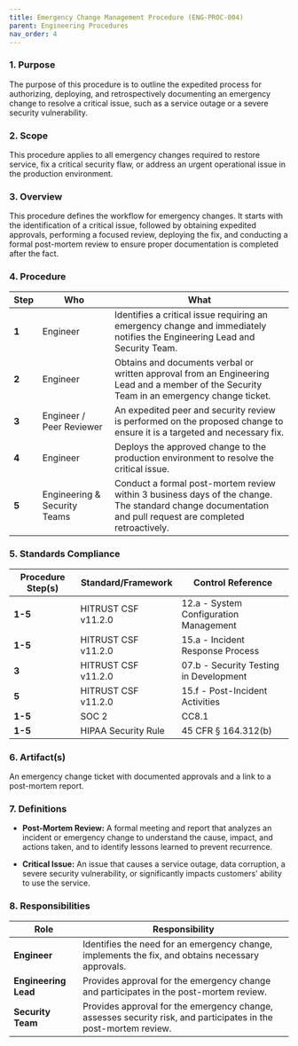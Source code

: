 ```yaml
---
title: Emergency Change Management Procedure (ENG-PROC-004)
parent: Engineering Procedures
nav_order: 4
---
```

### 1. Purpose

The purpose of this procedure is to outline the expedited process for authorizing, deploying, and retrospectively documenting an emergency change to resolve a critical issue, such as a service outage or a severe security vulnerability.

### 2. Scope

This procedure applies to all emergency changes required to restore service, fix a critical security flaw, or address an urgent operational issue in the production environment.

### 3. Overview

This procedure defines the workflow for emergency changes. It starts with the identification of a critical issue, followed by obtaining expedited approvals, performing a focused review, deploying the fix, and conducting a formal post-mortem review to ensure proper documentation is completed after the fact.

### 4. Procedure

| **Step** | **Who**                      | **What**                                                                                                                                                           |
| -------- | ---------------------------- | ------------------------------------------------------------------------------------------------------------------------------------------------------------------ |
| **1**    | Engineer                     | Identifies a critical issue requiring an emergency change and immediately notifies the Engineering Lead and Security Team.                                           |
| **2**    | Engineer                     | Obtains and documents verbal or written approval from an Engineering Lead and a member of the Security Team in an emergency change ticket.                             |
| **3**    | Engineer / Peer Reviewer     | An expedited peer and security review is performed on the proposed change to ensure it is a targeted and necessary fix.                                              |
| **4**    | Engineer                     | Deploys the approved change to the production environment to resolve the critical issue.                                                                           |
| **5**    | Engineering & Security Teams | Conduct a formal post-mortem review within 3 business days of the change. The standard change documentation and pull request are completed retroactively.            |

### 5. Standards Compliance

| **Procedure Step(s)** | **Standard/Framework**     | **Control Reference**     |
| --------------------- | -------------------------- | ------------------------- |
| **1-5**               | HITRUST CSF v11.2.0       | 12.a - System Configuration Management |
| **1-5**               | HITRUST CSF v11.2.0       | 15.a - Incident Response Process |
| **3**                 | HITRUST CSF v11.2.0       | 07.b - Security Testing in Development |
| **5**                 | HITRUST CSF v11.2.0       | 15.f - Post-Incident Activities |
| **1-5**               | SOC 2                      | CC8.1                     |
| **1-5**               | HIPAA Security Rule        | 45 CFR § 164.312(b)       |

### 6. Artifact(s)

An emergency change ticket with documented approvals and a link to a post-mortem report.

### 7. Definitions

- **Post-Mortem Review:** A formal meeting and report that analyzes an incident or emergency change to understand the cause, impact, and actions taken, and to identify lessons learned to prevent recurrence.

- **Critical Issue:** An issue that causes a service outage, data corruption, a severe security vulnerability, or significantly impacts customers' ability to use the service.

### 8. Responsibilities

| **Role**           | **Responsibility**                                                                                             |
| ------------------ | -------------------------------------------------------------------------------------------------------------- |
| **Engineer**       | Identifies the need for an emergency change, implements the fix, and obtains necessary approvals.                |
| **Engineering Lead** | Provides approval for the emergency change and participates in the post-mortem review.                         |
| **Security Team**  | Provides approval for the emergency change, assesses security risk, and participates in the post-mortem review. |
